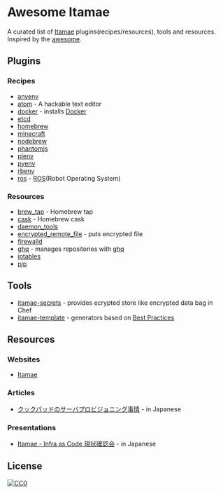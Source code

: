 Awesome Itamae
==============

A curated list of [Itamae](http://itamae.kitchen/) plugins(recipes/resources), tools and resources.
Inspired by the [awesome](https://github.com/sindresorhus/awesome).

## Plugins
### Recipes
- [anyenv](https://rubygems.org/gems/itamae-plugin-recipe-anyenv)
- [atom](https://github.com/fukuiretu/itamae-plugin-recipe-homebrew) - A hackable text editor
- [docker](https://github.com/k0kubun/itamae-plugin-recipe-docker) - installs [Docker](https://www.docker.com/)
- [etcd](https://github.com/yss44/itamae-plugin-recipe-etcd)
- [homebrew](https://github.com/fukuiretu/itamae-plugin-recipe-homebrew)
- [minecraft](https://github.com/hanachin/itamae-plugin-recipe-minecraft)
- [nodebrew](https://github.com/toihrk/itamae-plugin-recipe-nodebrew)
- [phantomjs](https://github.com/muratayusuke/itamae-plugin-recipe-phantomjs)
- [plenv](https://github.com/katsyoshi/itamae-plugin-recipe-plenv)
- [pyenv](https://github.com/katsyoshi/itamae-plugin-recipe-pyenv)
- [rbenv](https://github.com/k0kubun/itamae-plugin-recipe-rbenv)
- [ros](https://github.com/DaikiMaekawa/itamae-plugin-recipe-ros) - [ROS](http://www.ros.org/)(Robot Operating System)

### Resources
- [brew_tap](https://github.com/tacahilo/itamae-plugin-resource-brew_tap) - Homebrew tap
- [cask](https://github.com/k0kubun/itamae-plugin-resource-cask) - Homebrew cask
- [daemon_tools](https://github.com/sonots/itamae-plugin-resource-daemontools_service)
- [encrypted_remote_file](https://github.com/sue445/itamae-plugin-resource-encrypted_remote_file) - puts encrypted file
- [firewalld](https://github.com/gongo/itamae-plugin-resource-firewalld)
- [ghq](https://github.com/k0kubun/itamae-plugin-resource-ghq) - manages repositories with [ghq](https://github.com/motemen/ghq)
- [iptables](https://github.com/namusyaka/itamae-plugin-resource-iptables)
- [pip](https://github.com/katsyoshi/itamae-plugin-resource-pip)

## Tools
- [itamae-secrets](https://github.com/sorah/itamae-secrets) - provides ecrypted store like encrypted data bag in Chef
- [itamae-template](https://github.com/k0kubun/itamae-template) - generators based on [Best Practices](https://github.com/itamae-kitchen/itamae/wiki/Best-Practice)

## Resources
### Websites
- [Itamae](http://itamae.kitchen/)

### Articles
- [クックパッドのサーバプロビジョニング事情](http://techlife.cookpad.com/entry/2015/05/12/080000) - in Japanese

### Presentations
- [Itamae - Infra as Code 現状確認会](https://speakerdeck.com/ryotarai/itamae-infra-as-code-xian-zhuang-que-ren-hui) - in Japanese

## License
[![CC0](http://i.creativecommons.org/p/zero/1.0/88x31.png)](http://creativecommons.org/publicdomain/zero/1.0/)
